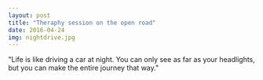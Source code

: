 ```yaml
---
layout: post
title: "Theraphy session on the open road"
date: 2016-04-24
img: nightdrive.jpg
---
```

"Life is like driving a car at night. You can only see as far as your headlights, but you can make the entire journey that way."